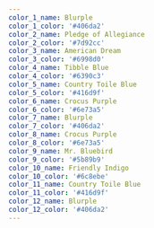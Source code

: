 ```yaml
---
color_1_name: Blurple
color_1_color: '#406da2'
color_2_name: Pledge of Allegiance
color_2_color: '#7d92cc'
color_3_name: American Dream
color_3_color: '#6998d0'
color_4_name: Tibble Blue
color_4_color: '#6390c3'
color_5_name: Country Toile Blue
color_5_color: '#416d9f'
color_6_name: Crocus Purple
color_6_color: '#6e73a5'
color_7_name: Blurple
color_7_color: '#406da2'
color_8_name: Crocus Purple
color_8_color: '#6e73a5'
color_9_name: Mr. Bluebird
color_9_color: '#5b89b9'
color_10_name: Friendly Indigo
color_10_color: '#6c8ebe'
color_11_name: Country Toile Blue
color_11_color: '#416d9f'
color_12_name: Blurple
color_12_color: '#406da2'
---
```

